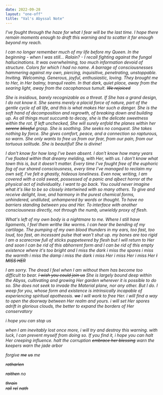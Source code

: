 ```yaml
---
date: 2022-09-28
layout: "one-off"
title: "Val's Abyssal Note"
---
```


_I've fought through the haze for what I fear will be the last time. I hope there remain moments enough to draft this warning and to scatter it far enough beyond my reach._

_I can no longer remember much of my life before my Queen. In the beginning - when I was still... Ralain? - I recall fighting against the fungal hallucinations. It was overwhelming, too much information devoid of structure. Colors for which I had no name. A barrage of consciousnesses hammering against my own, piercing, inquisitive, penetrating, unstoppable. Inviting. Welcoming. Generous, joyful, enthusiastic, loving. They brought me to Her, in Her balmy, tranquil realm. In that dark, quiet place, away from the searing light, away from the cacophanous tumult. ~~We rejoiced~~_

_She is insidious, barely recognizable as a threat. If She has a grand design, I do not know it. She seems merely a placid force of nature, part of the gentle cycle of all life, and this is what makes Her such a danger. She is the soft hand of decomposition and regrowth, of breaking down and building up. As all things must succumb to decay, she is the delicate sweetness within the rot. If left unchecked, She will surely enfold the planes within her ~~serene~~ ~~blissful~~ grasp. She is soothing. She seeks no conquest. She takes nothing by force. She gives comfort, peace, and a connection so rapturous, so warm. She only wants to free us from our fear, from our pain, from our tortuous solitude. She is beautiful! She is divine!_

_I don't know for how long I've been absent. I don't know how many years I've floated within that dreamy melding, with Her, with us. I don't know what town this is, but it doesn't matter. Every time I've fought free of the euphoric fog of our shared consciousness, every time I've managed to reclaim my own self, I've felt a ghastly, hideous loneliness. Even now, writing, I am covered with a cold sweat, possessed of a panic and ajbect horror at the physical act of individuality. I want to go back. You could never imagine what it's like to be so closely intertwined with so many others. To give and receive delight, love, and harmony in the purest chemical forms, unhindered, undiluted, unhampered by words or thought. To have no barriers standing between you and Her. To interface with another consciousness directly, not through the numb, unwieldy proxy of flesh._

_What's left of my own body is a nightmare to me. Where I still have ligaments, I feel them writhe like worms. I can hear the bending of my cartilage. The pumping of my own blood thunders in my ears, too fast, too loud, too fast, an incessant pulse that won't shut up. my bones are too rigid I am a scarecrow full of sticks puppeteered by flesh but I will return to Her and soon I can be rid of this abhorrent form and I can be rid of this empty existence where it's too bright and I miss the dark i miss the spores i miss the warmth i miss the damp i miss the dark i miss Her i miss Her i miss Her ~~I MISS HER~~_

_I am sorry. The dread I feel when I am without them has become too difficult to bear. ~~I wish you could join us~~ She is largely bound deep within the Abyss, cultivating and growing Her garden wherever it is possible to do so. She does not seek to invade the Material plane, nor any other. But I do. I weep for you, whose form and existence is intrinsically incapable of experiencing spiritual apotheosis. ~~we~~ I will work to free Her. i will find a way to open the doorway between Her realm and yours. i will set Her spores adrift in glorious clouds, the better to expand the borders of Her conservatory_

_i hope you can stop us_

_when I am inevitably lost once more, i will try and destroy this warning. with luck, I can prevent myself from doing so. If you find it, i hope you can halt Her creeping influence. halt the corruption ~~embrace her blessing~~ warn the keepers warn the jade arbor_

_forgive ~~me~~ ~~us~~ me_

_~~ratharlen~~_

_~~raithen~~ no_

_~~thrain~~_ \
_~~rall~~ ~~rel~~ ~~nath~~_

